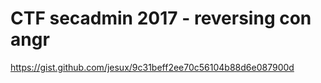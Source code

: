 # CTF secadmin 2017 - reversing con angr

https://gist.github.com/jesux/9c31beff2ee70c56104b88d6e087900d